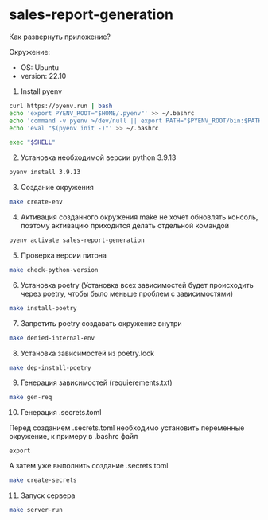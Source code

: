 # sales-report-generation

Как развернуть приложение?

Окружение:
- OS: Ubuntu
- version: 22.10


1. Install pyenv
```bash
curl https://pyenv.run | bash
echo 'export PYENV_ROOT="$HOME/.pyenv"' >> ~/.bashrc
echo 'command -v pyenv >/dev/null || export PATH="$PYENV_ROOT/bin:$PATH"' >> ~/.bashrc
echo 'eval "$(pyenv init -)"' >> ~/.bashrc

exec "$SHELL"
```

2. Установка необходимой версии python 3.9.13
```bash
pyenv install 3.9.13
```

3. Создание окружения 
```bash
make create-env
```

4. Активация созданного окружения
make не хочет обновлять консоль, поэтому активацию
приходится делать отдельной командой
```bash
pyenv activate sales-report-generation 
```

5. Проверка версии питона
```bash 
make check-python-version
```

6. Установка poetry
   (Установка всех зависимостей будет происходить через poetry,
чтобы было меньше проблем с зависимостями)
```bash
make install-poetry
```

7. Запретить poetry создавать окружение внутри
```bash
make denied-internal-env
```

8. Установка зависимостей из poetry.lock
```bash
make dep-install-poetry
```

9. Генерация зависимостей (requierements.txt)
```bash
make gen-req
```

10. Генерация .secrets.toml

Перед созданием .secrets.toml необходимо установить переменные
окружение, к примеру в .bashrc файл
```commandline
export 
```
А затем уже выполнить создание .secrets.toml
```bash
make create-secrets
```

11. Запуск серверa
```bash
make server-run
```